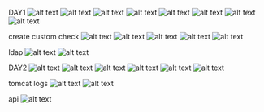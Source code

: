 DAY1
![alt text](https://github.com/zedex11/zabbix/blob/master/zabbix/day1-day2/scrin/1.outputs.png)
![alt text](https://github.com/zedex11/zabbix/blob/master/zabbix/day1-day2/scrin/2.start_page.png)
![alt text](https://github.com/zedex11/zabbix/blob/master/zabbix/day1-day2/scrin/3.hosts.png)
![alt text](https://github.com/zedex11/zabbix/blob/master/zabbix/day1-day2/scrin/4.trigger_sent_notif.png)
![alt text](https://github.com/zedex11/zabbix/blob/master/zabbix/day1-day2/scrin/5.mail.png)
![alt text](https://github.com/zedex11/zabbix/blob/master/zabbix/day1-day2/scrin/6.agent%20registration_action.png)
![alt text](https://github.com/zedex11/zabbix/blob/master/zabbix/day1-day2/scrin/7.agent%20registration_operation.png)
![alt text](https://github.com/zedex11/zabbix/blob/master/zabbix/day1-day2/scrin/8.agent%20registration.png)

create custom check
![alt text](https://github.com/zedex11/zabbix/blob/master/zabbix/day1-day2/scrin/9.custom_item_config.png)
![alt text](https://github.com/zedex11/zabbix/blob/master/zabbix/day1-day2/scrin/10.create_item_custom.png)
![alt text](https://github.com/zedex11/zabbix/blob/master/zabbix/day1-day2/scrin/11.create_trigger_custom.png)
![alt text](https://github.com/zedex11/zabbix/blob/master/zabbix/day1-day2/scrin/12.custom_item_triger_action_dashboard.png)
![alt text](https://github.com/zedex11/zabbix/blob/master/zabbix/day1-day2/scrin/13.custom_item_triger_alarm.png)

ldap
![alt text](https://github.com/zedex11/zabbix/blob/master/zabbix/day1-day2/scrin/14.ldap_serv_int_ip.png)
![alt text](https://github.com/zedex11/zabbix/blob/master/zabbix/day1-day2/scrin/15.LDAP.png)

DAY2
![alt text](https://github.com/zedex11/zabbix/blob/master/zabbix/day1-day2/scrin/16.output_day2.png)
![alt text](https://github.com/zedex11/zabbix/blob/master/zabbix/day1-day2/scrin/17.create_web_scenario.png)
![alt text](https://github.com/zedex11/zabbix/blob/master/zabbix/day1-day2/scrin/18.web_scenario_monitor.png)
![alt text](https://github.com/zedex11/zabbix/blob/master/zabbix/day1-day2/scrin/19.trigger_web.png)
![alt text](https://github.com/zedex11/zabbix/blob/master/zabbix/day1-day2/scrin/20.stop_tomcat.png)
![alt text](https://github.com/zedex11/zabbix/blob/master/zabbix/day1-day2/scrin/21.alarm_web.png)

tomcat logs
![alt text](https://github.com/zedex11/zabbix/blob/master/zabbix/day1-day2/scrin/22.tom_log_item.png)
![alt text](https://github.com/zedex11/zabbix/blob/master/zabbix/day1-day2/scrin/23.tom_cat_log.png)

api
![alt text](https://github.com/zedex11/zabbix/blob/master/zabbix/day1-day2/scrin/24.some_request%20to%20api.png)
